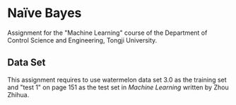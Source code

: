 # Naïve Bayes

Assignment for the "Machine Learning" course of the Department of Control Science and Engineering, Tongji University.

## Data Set

This assignment requires to use watermelon data set 3.0 as the training set and "test 1" on page 151 as the test set in *Machine Learning* written by Zhou Zhihua.

